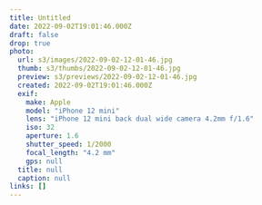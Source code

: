 ```yaml
---
title: Untitled
date: 2022-09-02T19:01:46.000Z
draft: false
drop: true
photo:
  url: s3/images/2022-09-02-12-01-46.jpg
  thumb: s3/thumbs/2022-09-02-12-01-46.jpg
  preview: s3/previews/2022-09-02-12-01-46.jpg
  created: 2022-09-02T19:01:46.000Z
  exif:
    make: Apple
    model: "iPhone 12 mini"
    lens: "iPhone 12 mini back dual wide camera 4.2mm f/1.6"
    iso: 32
    aperture: 1.6
    shutter_speed: 1/2000
    focal_length: "4.2 mm"
    gps: null
  title: null
  caption: null
links: []
---
```

